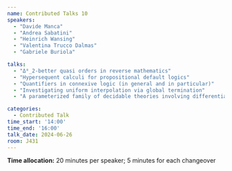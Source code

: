 ```yaml
---
name: Contributed Talks 10
speakers: 
  - "Davide Manca"
  - "Andrea Sabatini"
  - "Heinrich Wansing"
  - "Valentina Trucco Dalmas"
  - "Gabriele Buriola"

talks: 
  - "Δ⁰_2-better quasi orders in reverse mathematics"
  - "Hypersequent calculi for propositional default logics"
  - "Quantifiers in connexive logic (in general and in particular)"
  - "Investigating uniform interpolation via global termination"
  - "A parameterized family of decidable theories involving differentiable functions"

categories:
  - Contributed Talk
time_start: '14:00'
time_end: '16:00'
talk_date: 2024-06-26
room: J431
---
```

**Time allocation:** 20 minutes per speaker; 5 minutes for each changeover

